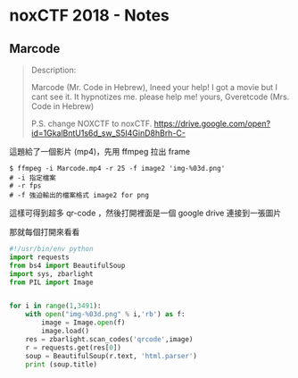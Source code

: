 # noxCTF 2018 - Notes

## Marcode
> Description:
>
> Marcode (Mr. Code in Hebrew), Ineed your help!
> I got a movie but I cant see it. It hypnotizes me.
> please help me!
> yours,
> Gveretcode (Mrs. Code in Hebrew)
> 
> P.S.
> change NOXCTF to noxCTF.
> https://drive.google.com/open?id=1GkalBntU1s6d_sw_S5I4GinD8hBrh-C-

這題給了一個影片 (mp4)，先用 ffmpeg 拉出 frame
```
$ ffmpeg -i Marcode.mp4 -r 25 -f image2 'img-%03d.png'
# -i 指定檔案
# -r fps
# -f 強迫輸出的檔案格式 image2 for png
```

這樣可得到超多 qr-code ，然後打開裡面是一個 google drive 連接到一張圖片

那就每個打開來看看
```python
#!/usr/bin/env python
import requests
from bs4 import BeautifulSoup
import sys, zbarlight
from PIL import Image


for i in range(1,3491):
	with open("img-%03d.png" % i,'rb') as f:
		image = Image.open(f)
		image.load()
	res = zbarlight.scan_codes('qrcode',image)
	r = requests.get(res[0])
	soup = BeautifulSoup(r.text, 'html.parser')
	print (soup.title)
```

